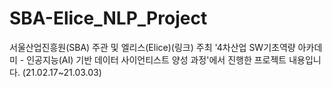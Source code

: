 # SBA-Elice_NLP_Project
서울산업진흥원(SBA) 주관 및 엘리스(Elice)(링크) 주최 '4차산업 SW기초역량 아카데미 - 인공지능(AI) 기반 데이터 사이언티스트 양성 과정'에서 진행한 프로젝트 내용입니다. (21.02.17~21.03.03)


